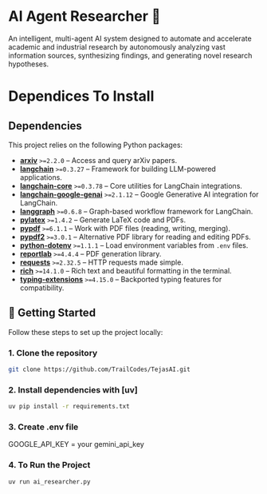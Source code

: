 # AI Agent Researcher 🤖

An intelligent, multi-agent AI system designed to automate and accelerate academic and industrial research by autonomously analyzing vast information sources, synthesizing findings, and generating novel research hypotheses.

# Dependices To Install

## Dependencies

This project relies on the following Python packages:

* **[arxiv](https://pypi.org/project/arxiv/)** `>=2.2.0` – Access and query arXiv papers.
* **[langchain](https://pypi.org/project/langchain/)** `>=0.3.27` – Framework for building LLM-powered applications.
* **[langchain-core](https://pypi.org/project/langchain-core/)** `>=0.3.78` – Core utilities for LangChain integrations.
* **[langchain-google-genai](https://pypi.org/project/langchain-google-genai/)** `>=2.1.12` – Google Generative AI integration for LangChain.
* **[langgraph](https://pypi.org/project/langgraph/)** `>=0.6.8` – Graph-based workflow framework for LangChain.
* **[pylatex](https://pypi.org/project/PyLaTeX/)** `>=1.4.2` – Generate LaTeX code and PDFs.
* **[pypdf](https://pypi.org/project/pypdf/)** `>=6.1.1` – Work with PDF files (reading, writing, merging).
* **[pypdf2](https://pypi.org/project/PyPDF2/)** `>=3.0.1` – Alternative PDF library for reading and editing PDFs.
* **[python-dotenv](https://pypi.org/project/python-dotenv/)** `>=1.1.1` – Load environment variables from `.env` files.
* **[reportlab](https://pypi.org/project/reportlab/)** `>=4.4.4` – PDF generation library.
* **[requests](https://pypi.org/project/requests/)** `>=2.32.5` – HTTP requests made simple.
* **[rich](https://pypi.org/project/rich/)** `>=14.1.0` – Rich text and beautiful formatting in the terminal.
* **[typing-extensions](https://pypi.org/project/typing-extensions/)** `>=4.15.0` – Backported typing features for compatibility.

## 🚀 Getting Started

Follow these steps to set up the project locally:

### 1. Clone the repository

```bash
git clone https://github.com/TrailCodes/TejasAI.git
```

### 2. Install dependencies with [uv]

```bash
uv pip install -r requirements.txt
```

### 3. Create .env file

GOOGLE_API_KEY = your gemini_api_key


### 4. To Run the Project

```bash
uv run ai_researcher.py
```